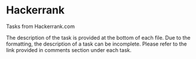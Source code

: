# Hackerrank
Tasks from Hackerrank.com

The description of the task is provided at the bottom of each file.
Due to the formatting, the description of a task can be incomplete. Please refer to the link provided in comments section under each task.
